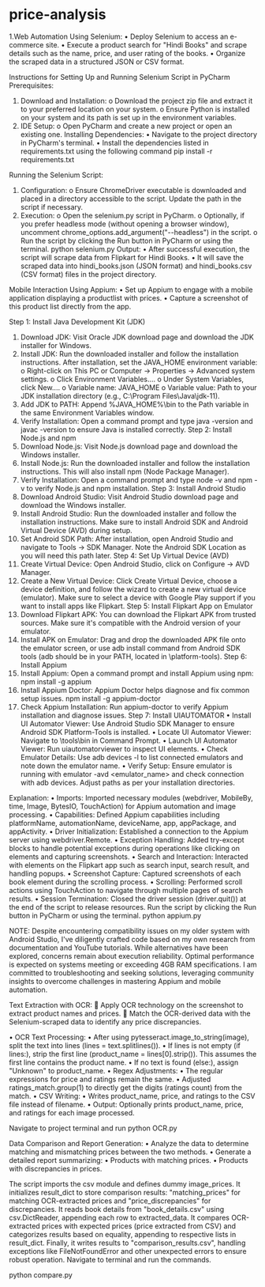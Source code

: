 # price-analysis

1.Web Automation Using Selenium:
• Deploy Selenium to access an e-commerce site.
• Execute a product search for &quot;Hindi Books&quot; and scrape details such as
the name, price, and user rating of the books.
• Organize the scraped data in a structured JSON or CSV format.


Instructions for Setting Up and Running Selenium Script in PyCharm
Prerequisites:
1.	Download and Installation:
o	Download the project zip file and extract it to your preferred location on your system.
o	Ensure Python is installed on your system and its path is set up in the environment variables.
2.	IDE Setup:
o	Open PyCharm and create a new project or open an existing one.
Installing Dependencies:
•	Navigate to the project directory in PyCharm's terminal.
•	Install the dependencies listed in requirements.txt using the following command
pip install -r requirements.txt

Running the Selenium Script:
1.	Configuration:
o	Ensure ChromeDriver executable is downloaded and placed in a directory accessible to the script. Update the path in the script if necessary.
2.	Execution:
o	Open the selenium.py script in PyCharm.
o	Optionally, if you prefer headless mode (without opening a browser window), uncomment chrome_options.add_argument("--headless") in the script.
o	Run the script by clicking the Run button in PyCharm or using the terminal.
python selenium.py
Output:
•	After successful execution, the script will scrape data from Flipkart for Hindi Books.
•	It will save the scraped data into hindi_books.json (JSON format) and hindi_books.csv (CSV format) files in the project directory.

Mobile Interaction Using Appium:
         • Set up Appium to engage with a mobile application displaying a productlist with prices.
         • Capture a screenshot of this product list directly from the app.

Step 1: Install Java Development Kit (JDK)
1.	Download JDK: Visit Oracle JDK download page and download the JDK installer for Windows.
2.	Install JDK: Run the downloaded installer and follow the installation instructions. After installation, set the JAVA_HOME environment variable:
o	Right-click on This PC or Computer → Properties → Advanced system settings.
o	Click Environment Variables....
o	Under System Variables, click New....
o	Variable name: JAVA_HOME
o	Variable value: Path to your JDK installation directory (e.g., C:\Program Files\Java\jdk-11).
3.	Add JDK to PATH: Append %JAVA_HOME%\bin to the Path variable in the same Environment Variables window.
4.	Verify Installation: Open a command prompt and type java -version and javac -version to ensure Java is installed correctly.
Step 2: Install Node.js and npm
1.	Download Node.js: Visit Node.js download page and download the Windows installer.
2.	Install Node.js: Run the downloaded installer and follow the installation instructions. This will also install npm (Node Package Manager).
3.	Verify Installation: Open a command prompt and type node -v and npm -v to verify Node.js and npm installation.
Step 3: Install Android Studio
1.	Download Android Studio: Visit Android Studio download page and download the Windows installer.
2.	Install Android Studio: Run the downloaded installer and follow the installation instructions. Make sure to install Android SDK and Android Virtual Device (AVD) during setup.
3.	Set Android SDK Path: After installation, open Android Studio and navigate to Tools → SDK Manager. Note the Android SDK Location as you will need this path later.
Step 4: Set Up Virtual Device (AVD)
1.	Create Virtual Device: Open Android Studio, click on Configure → AVD Manager.
2.	Create a New Virtual Device: Click Create Virtual Device, choose a device definition, and follow the wizard to create a new virtual device (emulator). Make sure to select a device with Google Play support if you want to install apps like Flipkart.
Step 5: Install Flipkart App on Emulator
1.	Download Flipkart APK: You can download the Flipkart APK from trusted sources. Make sure it's compatible with the Android version of your emulator.
2.	Install APK on Emulator: Drag and drop the downloaded APK file onto the emulator screen, or use adb install command from Android SDK tools (adb should be in your PATH, located in <Android SDK Location>\platform-tools).
Step 6: Install Appium
1.	Install Appium: Open a command prompt and install Appium using npm:
               npm install -g appium  
2.	Install Appium Doctor: Appium Doctor helps diagnose and fix common setup issues. 
                           npm install -g appium-doctor
3.	Check Appium Installation: Run appium-doctor to verify Appium installation and diagnose      issues.
  Step 7: Install UIAUTOMATOR
      •  Install UI Automator Viewer: Use Android Studio SDK Manager to ensure Android SDK Platform-Tools is installed.
       •  Locate UI Automator Viewer: Navigate to <Android SDK Path>\tools\bin in Command Prompt.
      •  Launch UI Automator Viewer: Run uiautomatorviewer to inspect UI elements.
     •  Check Emulator Details: Use adb devices -l to list connected emulators and note down the emulator name.
     •  Verify Setup: Ensure emulator is running with emulator -avd <emulator_name> and check connection with adb devices. Adjust paths as per your installation directories.

Explanation:
•	Imports: Imported necessary modules (webdriver, MobileBy, time, Image, BytesIO, TouchAction) for Appium automation and image processing.
•	Capabilities: Defined Appium capabilities including platformName, automationName, deviceName, app, appPackage, and appActivity.
•	Driver Initialization: Established a connection to the Appium server using webdriver.Remote.
•	Exception Handling: Added try-except blocks to handle potential exceptions during operations like clicking on elements and capturing screenshots.
•	Search and Interaction: Interacted with elements on the Flipkart app such as search input, search result, and handling popups.
•	Screenshot Capture: Captured screenshots of each book element during the scrolling process.
•	Scrolling: Performed scroll actions using TouchAction to navigate through multiple pages of search results.
•	Session Termination: Closed the driver session (driver.quit()) at the end of the script to release resources.
Run the script by clicking the Run button in PyCharm or using the terminal.
         python appium.py

NOTE: Despite encountering compatibility issues on my older system with Android Studio, I've diligently crafted code based on my own research from documentation and YouTube tutorials. While alternatives have been explored, concerns remain about execution reliability. Optimal performance is expected on systems meeting or exceeding 4GB RAM specifications. I am committed to troubleshooting and seeking solutions, leveraging community insights to overcome challenges in mastering Appium and mobile automation.


Text Extraction with OCR:
 Apply OCR technology on the screenshot to extract product names and
prices.
 Match the OCR-derived data with the Selenium-scraped data to identify
any price discrepancies.


•  OCR Text Processing:
•	After using pytesseract.image_to_string(image), split the text into lines (lines = text.splitlines()).
•	If lines is not empty (if lines:), strip the first line (product_name = lines[0].strip()). This assumes the first line contains the product name.
•	If no text is found (else:), assign "Unknown" to product_name.
•  Regex Adjustments:
•	The regular expressions for price and ratings remain the same.
•	Adjusted ratings_match.group(1) to directly get the digits (ratings count) from the match.
•  CSV Writing:
•	Writes product_name, price, and ratings to the CSV file instead of filename.
•  Output:
      Optionally prints product_name, price, and ratings for each image processed.

Navigate to project terminal and run 
python OCR.py

Data Comparison and Report Generation:
• Analyze the data to determine matching and mismatching prices between
the two methods.
• Generate a detailed report summarizing:
• Products with matching prices.
• Products with discrepancies in prices.

The script imports the csv module and defines dummy image_prices. It initializes result_dict to store comparison results: "matching_prices" for matching OCR-extracted prices and "price_discrepancies" for discrepancies. It reads book details from "book_details.csv" using csv.DictReader, appending each row to extracted_data. It compares OCR-extracted prices with expected prices (price extracted from CSV) and categorizes results based on equality, appending to respective lists in result_dict. Finally, it writes results to "comparison_results.csv", handling exceptions like FileNotFoundError and other unexpected errors to ensure robust operation.
Navigate to terminal and run  the commands.

python  compare.py
